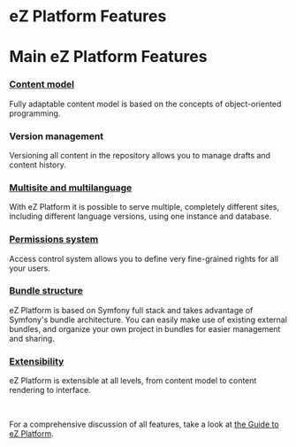 #  eZ Platform Features

# Main eZ Platform Features

### [Content model](31429709.html)

Fully adaptable content model is based on the concepts of object-oriented programming.

### Version management

Versioning all content in the repository allows you to manage drafts and content history.

### [Multisite and multilanguage](../guide/multisite)

With eZ Platform it is possible to serve multiple, completely different sites, including different language versions, using one instance and database.

### [Permissions system](https://doc.ez.no/display/DEVELOPER/Repository#Repository-Permissions)

Access control system allows you to define very fine-grained rights for all your users.

### [Bundle structure](Bundles_31430133.html)

eZ Platform is based on Symfony full stack and takes advantage of Symfony's bundle architecture. You can easily make use of existing external bundles, and organize your own project in bundles for easier management and sharing.

### [Extensibility](Extending-eZ-Platform_31429689.html)

eZ Platform is extensible at all levels, from content model to content rendering to interface.

 

For a comprehensive discussion of all features, take a look at [the Guide to eZ Platform](The-Complete-Guide-to-eZ-Platform_31429526.html).
